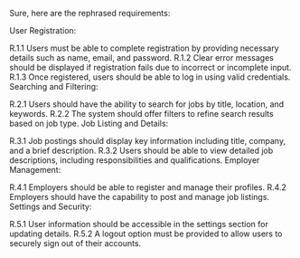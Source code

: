 
Sure, here are the rephrased requirements:

User Registration:

R.1.1 Users must be able to complete registration by providing necessary details such as name, email, and password.
R.1.2 Clear error messages should be displayed if registration fails due to incorrect or incomplete input.
R.1.3 Once registered, users should be able to log in using valid credentials.
Searching and Filtering:

R.2.1 Users should have the ability to search for jobs by title, location, and keywords.
R.2.2 The system should offer filters to refine search results based on job type.
Job Listing and Details:

R.3.1 Job postings should display key information including title, company, and a brief description.
R.3.2 Users should be able to view detailed job descriptions, including responsibilities and qualifications.
Employer Management:

R.4.1 Employers should be able to register and manage their profiles.
R.4.2 Employers should have the capability to post and manage job listings.
Settings and Security:

R.5.1 User information should be accessible in the settings section for updating details.
R.5.2 A logout option must be provided to allow users to securely sign out of their accounts.
